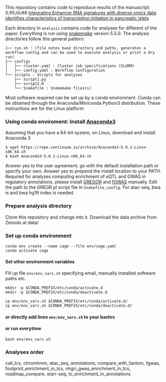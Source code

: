This repository contains code to reproduce results of the manuscript: 
0;95;0c## [Integrating Enhancer RNA signatures with diverse omics data identifies characteristics of transcription initiation in pancreatic islets](https://www.biorxiv.org/content/10.1101/812552v1)
	
Each directory in `analysis` contains code for analyses for different of the paper. Everything is run using [snakemake](http://snakemake.readthedocs.io/en/latest/) version 5.5.0. The analysis directories follow this general pattern:
```
├── run.sh : (file notes base directory and paths, generates a workflow config and can be used to execute analysis or print a dry run) 
├── configs
│   ├── cluster.yaml : Cluster job specifications (SLURM)
│   ├── config.yaml : Workflow configuration 
└── scripts : Scripts for analyses
    ├── script1.py
    ├── script2.R
    └── Snakefile : Snakemake files(s) 
```

Most software required can be set up by a conda environment. Conda can be obtained through the Anaconda/Miniconda Python3 distribution. These instructions are for the Linux platform

### Using conda enviroment: Install [Anaconda3](https://conda.io/docs/user-guide/install/index.html)
Assuming that you have a 64-bit system, on Linux, download and install Anaconda 3
```
$ wget https://repo.continuum.io/archive/Anaconda3-5.0.1-Linux-x86_64.sh
$ bash Anaconda3-5.0.1-Linux-x86_64.sh
```
Answer yes to the user agreement; go with the default installation path or specify your own. Answer yes to prepend the install location to your PATH.
Required for analyses computing enrichment of eQTL and GWAS in regulatory annotations, please install [GREGOR](https://genome.sph.umich.edu/wiki/GREGOR) and [fGWAS](https://github.com/joepickrell/fgwas) manually. Edit the path to the GREGR.pl script file in `Snakefile_config`. For atac-seq, bwa is and bwa hg19 index is needed.
	
### Prepare analysis directory
Clone this repository and change into it.
Download the data archive from Zenodo at data/
	 	
### Set up conda environment
```
conda env create --name cage --file env/cage.yaml
conda activate cage
```
	
#### Set other environment variables
Fill up file `env/env_vars.sh` specifying email, manually installed software paths etc.
```
mkdir -p $CONDA_PREFIX/etc/conda/activate.d
mkdir -p $CONDA_PREFIX/etc/conda/deactivate.d

cp env/env_vars.sh $CONDA_PREFIX/etc/conda/activate.d/
cp env/env_vars.sh $CONDA_PREFIX/etc/conda/deactivate.d/
```
#### or directly add lines `env/env_vars.sh` to your bashrc
#### or run everytime
```
bash env/env_vars.sh
```

### Analyses order
call_tcs,
chromhmm,
atac_seq,
annotations,
compare_with_fantom,
fgwas,
footprint_enrichment_in_tcs,
nhgri_gwas_enrichment_in_tcs,
roadmap_compare,
starr-seq,
tc_enrichment_in_annotations
